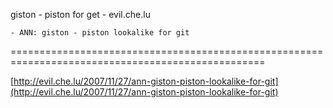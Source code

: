<!--
id: 20439372
link: http://tumblr.atmos.org/post/20439372/giston-piston-for-get-evil-che-lu
slug: giston-piston-for-get-evil-che-lu
date: Wed Nov 28 2007 21:30:08 GMT-0800 (PST)
publish: 2007-11-028
tags: 
title: giston - piston for get - evil.che.lu 
  
  
    - ANN: giston - piston lookalike for git
  

-->


giston - piston for get - evil.che.lu 
  
  
    - ANN: giston - piston lookalike for git
  

==================================================================================================

[http://evil.che.lu/2007/11/27/ann-giston-piston-lookalike-for-git](http://evil.che.lu/2007/11/27/ann-giston-piston-lookalike-for-git)

